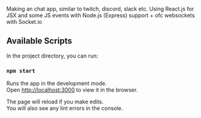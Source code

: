 Making an chat app, similar to twitch, discord, slack etc. Using React.js for JSX and some JS events with Node.js (Express) support + ofc websockets with Socket.io

## Available Scripts

In the project directory, you can run:

### `npm start`

Runs the app in the development mode.<br>
Open [http://localhost:3000](http://localhost:3000) to view it in the browser.

The page will reload if you make edits.<br>
You will also see any lint errors in the console.
